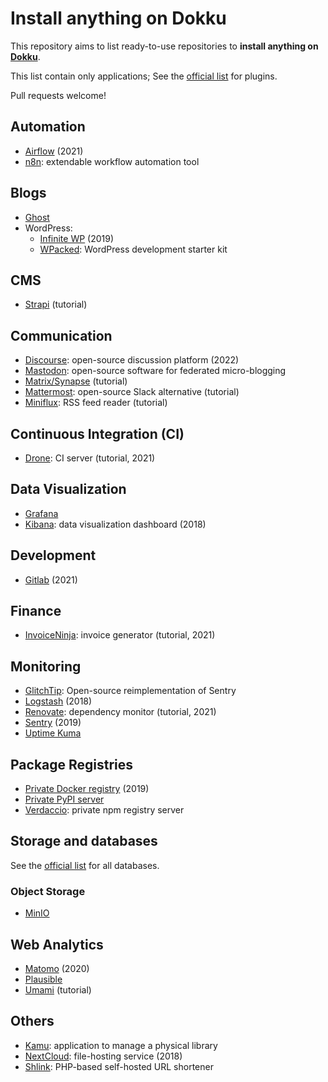 # Install anything on Dokku

This repository aims to list ready-to-use repositories to **install anything on [Dokku][]**.

This list contain only applications; See the [official list][plugins] for plugins.

Pull requests welcome!

[plugins]: https://github.com/dokku/dokku/blob/master/docs/community/plugins.md#official-plugins

[Dokku]: https://dokku.com/

## Automation

* [Airflow](https://github.com/ohld/airflow-dokku) (2021)
* [n8n](https://github.com/d1ceward/n8n_on_dokku): extendable workflow automation tool

## Blogs

* [Ghost](https://okhlopkov.com/deploy-ghost-blog-with-dokku/)
* WordPress:
    * [Infinite WP](https://github.com/sman591/infinite-wp-dokku) (2019)
    * [WPacked](https://github.com/enricodeleo/wpacked): WordPress development starter kit

## CMS

* [Strapi](https://strapi.io/blog/how-to-deploy-strapi-on-dokku-and-digitalocean) (tutorial)

## Communication

* [Discourse](https://github.com/badsyntax/dokku-discourse): open-source discussion platform (2022)
* [Mastodon](https://github.com/cooperaj/dokku-mastodon): open-source software for federated micro-blogging
* [Matrix/Synapse](https://github.com/holgi/Synapse_On_Dokku) (tutorial)
* [Mattermost](https://tech.bixoto.com/deploy-mattermost-on-dokku/): open-source Slack alternative (tutorial)
* [Miniflux](https://felix.fyi/install-miniflux-using-dokku): RSS feed reader (tutorial)

## Continuous Integration (CI)

* [Drone](https://github.com/code-fabrik/open-knowledge/blob/master/software/dokku/docker-image-deploys/drone-server.md): CI server (tutorial, 2021)

## Data Visualization

* [Grafana](https://github.com/d1ceward/grafana_on_dokku)
* [Kibana](https://github.com/rclement/dokku-kibana): data visualization dashboard (2018)

## Development

* [Gitlab](https://github.com/hardpixel/dokku-gitlab) (2021)

## Finance

* [InvoiceNinja](https://github.com/code-fabrik/open-knowledge/blob/master/software/dokku/docker-image-deploys/invoiceninja.md): invoice generator (tutorial, 2021)

## Monitoring

* [GlitchTip](https://github.com/b-ggs/dokku-glitchtip): Open-source reimplementation of Sentry
* [Logstash](https://github.com/rclement/dokku-logstash) (2018)
* [Renovate](https://github.com/code-fabrik/open-knowledge/blob/master/software/dokku/docker-image-deploys/renovate.md): dependency monitor (tutorial, 2021)
* [Sentry](https://github.com/mimischi/dokku-sentry) (2019)
* [Uptime Kuma](https://github.com/d1ceward/uptime_kuma_on_dokku)

## Package Registries

* [Private Docker registry](https://github.com/ebeigarts/dokku-private-registry) (2019)
* [Private PyPI server](https://github.com/Bixoto/dokku-pypiserver)
* [Verdaccio](https://github.com/ebeigarts/dokku-verdaccio): private npm registry server

## Storage and databases

See the [official list][plugins] for all databases.

### Object Storage

* [MinIO](https://github.com/d1ceward/minio_on_dokku)

## Web Analytics

* [Matomo](https://github.com/rclement/dokku-matomo) (2020)
* [Plausible](https://github.com/d1ceward/plausible_on_dokku)
* [Umami](https://knowledge.code-fabrik.ch/software/dokku/docker-image-deploys/umami.html) (tutorial)

## Others

* [Kamu](https://github.com/ayr-ton/kamu): application to manage a physical library
* [NextCloud](https://github.com/dionysio/dokku-nextcloud): file-hosting service (2018)
* [Shlink](https://github.com/d1ceward/shlink_on_dokku): PHP-based self-hosted URL shortener
